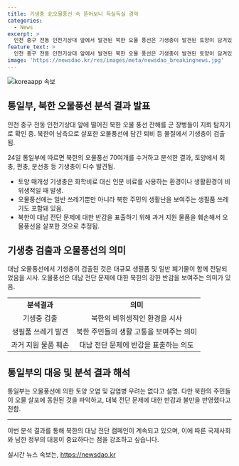 ```yaml
---
title: 기생충 北오물풍선 속 뜯어보니 득실득실 경악
categories:
  - News
excerpt: >
  인천 중구 전동 인천기상대 앞에서 발견된 북한 오물 풍선은 기생충이 발견된 토양이 담겨있었으며, 이에 대한 검증 작업이 진행 중이다. 북한 주민들의 생활용품과 의류 등도 발견되었으며, 북한의 반감 및 불만을 반영한 것으로 추정되고 있다. 과거에는 대북전단 살포에 대한 북한의 반발로 오물풍선이 5차례에 걸쳐 남측으로 보내졌다. 해당 오물풍선에 대한 분석 결과는 통일부에서 공개되었다. 
feature_text: >
  인천 중구 전동 인천기상대 앞에서 발견된 북한 오물 풍선은 기생충이 발견된 토양이 담겨있었으며, 이에 대한 검증 작업이 진행 중이다. 북한 주민들의 생활용품과 의류 등도 발견되었으며, 북한의 반감 및 불만을 반영한 것으로 추정되고 있다. 과거에는 대북전단 살포에 대한 북한의 반발로 오물풍선이 5차례에 걸쳐 남측으로 보내졌다. 해당 오물풍선에 대한 분석 결과는 통일부에서 공개되었다. 
image: 'https://newsdao.kr/res/images/meta/newsdao_breakingnews.jpg'
---
```


<p><img src="https://newsdao.kr/res/images/meta/newsdao_breakingnews.jpg" alt="koreaapp 속보" /></p>

<h2 data-ke-size="size26">통일부, 북한 오물풍선 분석 결과 발표</h2>

<p data-ke-size="size16">인천 중구 전동 인천기상대 앞에 떨어진 북한 오물 풍선 잔해를 군 장병들이 지뢰 탐지기로 확인 중. 북한이 남측으로 살포한 오물풍선에 담긴 퇴비 등 물질에서 기생충이 검출됨. </p>

<p data-ke-size="size16">24일 통일부에 따르면 북한의 오물풍선 70여개를 수거하고 분석한 결과, 토양에서 회충, 편충, 분선충 등 기생충이 다수 발견됨.</p>

<ul>
  <li>토양 매개성 기생충은 화학비료 대신 인분 비료를 사용하는 환경이나 생활환경이 비위생적일 때 발생. </li>
  <li>오물풍선에는 일반 쓰레기뿐만 아니라 북한 주민의 생활난을 보여주는 생필품 쓰레기도 포함돼 있음.</li>
  <li>북한이 대남 전단 문제에 대한 반감을 표출하기 위해 과거 지원 물품을 훼손해서 오물풍선을 살포한 것으로 추정됨.</li>
</ul>

<h2 data-ke-size="size26">기생충 검출과 오물풍선의 의미</h2>

<p data-ke-size="size16">대남 오물풍선에서 기생충이 검출된 것은 대규모 생필품 및 일반 폐기물이 함께 전달되었음을 시사. 오물풍선은 대남 전단 문제에 대한 북한의 강한 반감을 보여주는 의미가 있음.</p>

<table>
  <tr>
    <td style="text-align: center; height: 17px;"><b>분석결과</b></td>
    <td style="text-align: center; height: 17px;"><b>의미</b></td>
  </tr>
  <tr>
    <td style="text-align: center; height: 17px;">기생충 검출</td>
    <td style="text-align: center; height: 17px;">북한의 비위생적인 환경을 시사</td>
  </tr>
  <tr>
    <td style="text-align: center; height: 17px;">생필품 쓰레기 발견</td>
    <td style="text-align: center; height: 17px;">북한 주민들의 생활 고통을 보여주는 의미</td>
  </tr>
  <tr>
    <td style="text-align: center; height: 17px;">과거 지원 물품 훼손</td>
    <td style="text-align: center; height: 17px;">대남 전단 문제에 반감을 표출하는 의도</td>
  </tr>
</table>

<h2 data-ke-size="size26">통일부의 대응 및 분석 결과 해석</h2>

<p data-ke-size="size16">통일부는 오물풍선에 의한 토양 오염 및 감염병 우려는 없다고 설명. 다만 북한의 주민들이 오물 살포에 동원된 것을 파악하고, 대북 전단 문제에 대한 반감과 불만을 반영했다고 전함.</p>

<hr>

<p data-ke-size="size16">이번 분석 결과를 통해 북한의 대남 전단 캠페인이 계속되고 있으며, 이에 따른 국제사회와 남한 정부의 대응이 중요하다는 점을 강조하고 싶습니다.</p>
실시간 뉴스 속보는, <a href="https://newsdao.kr" rel="dofollow">https://newsdao.kr</a>


